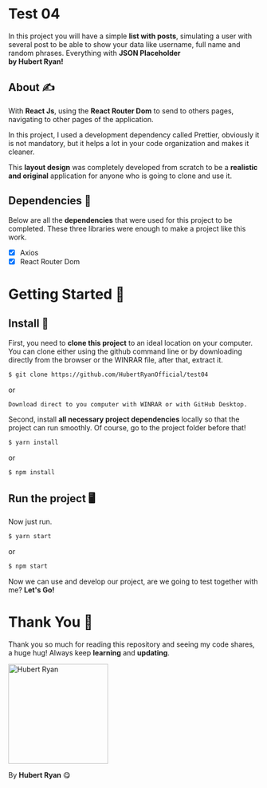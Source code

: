 # Test 04

In this project you will have a simple **list with posts**, simulating a user with several post to be able to show your data like username, full name and random phrases. Everything with **JSON Placeholder** <br/>**by Hubert Ryan!**

## About ✍

With **React Js**, using the **React Router Dom** to send to others pages, navigating to other pages of the application.

In this project, I used a development dependency called Prettier, obviously it is not mandatory, but it helps a lot in your code organization and makes it cleaner.

This **layout design** was completely developed from scratch to be a **realistic and original** application for anyone who is going to clone and use it.

## Dependencies 🔧

Below are all the **dependencies** that were used for this project to be completed. These three libraries were enough to make a project like this work.

- [x] Axios
- [x] React Router Dom

# Getting Started 🧨

## Install 🔌

First, you need to **clone this project** to an ideal location on your computer. You can clone either using the github command line or by downloading directly from the browser or the WINRAR file, after that, extract it.

```sh
$ git clone https://github.com/HubertRyanOfficial/test04
```

or

```sh
Download direct to you computer with WINRAR or with GitHub Desktop.
```

Second, install **all necessary project dependencies** locally so that the project can run smoothly. Of course, go to the project folder before that!

```sh
$ yarn install
```

or

```sh
$ npm install
```

## Run the project 🖥

Now just run.

```sh
$ yarn start
```

or

```sh
$ npm start
```

Now we can use and develop our project, are we going to test together with me? **Let's Go!**

# Thank You 🎉

Thank you so much for reading this repository and seeing my code shares, a huge hug!
Always keep **learning** and **updating**.

<p align="left">
  <img src="https://imgur.com/RIfwVLj.png" width="200" title="Hubert Ryan">
</p>

By **Hubert Ryan** 😋
